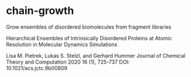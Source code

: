 # chain-growth
Grow ensembles of disordered biomolecules from fragment libraries

Hierarchical Ensembles of Intrinsically Disordered Proteins at Atomic Resolution in Molecular Dynamics Simulations

Lisa M. Pietrek, Lukas S. Stelzl, and Gerhard Hummer
Journal of Chemical Theory and Computation 2020 16 (1), 725-737
DOI: 10.1021/acs.jctc.9b00809
